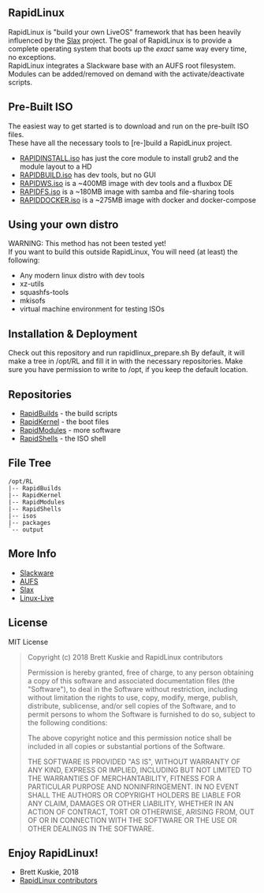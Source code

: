 ## RapidLinux
RapidLinux is "build your own LiveOS" framework that has been heavily influenced by the [Slax](http://www.slax.org/) project.
The goal of RapidLinux is to provide a complete operating system that boots up the *exact* same way every time, no exceptions. \
RapidLinux integrates a Slackware base with an AUFS root filesystem. \
Modules can be added/removed on demand with the activate/deactivate scripts.

## Pre-Built ISO
The easiest way to get started is to download and run on the pre-built ISO files. \
These have all the necessary tools to [re-]build a RapidLinux project.
* [RAPIDINSTALL.iso](http://rapidlinux.org/isos.html) has just the core module to install grub2 and the module layout to a HD
* [RAPIDBUILD.iso](http://rapidlinux.org/isos.html) has dev tools, but no GUI
* [RAPIDWS.iso](http://rapidlinux.org/isos.html) is a ~400MB image with dev tools and a fluxbox DE
* [RAPIDFS.iso](http://rapidlinux.org/isos.html) is a ~180MB image with samba and file-sharing tools
* [RAPIDDOCKER.iso](http://rapidlinux.org/isos.html) is a ~275MB image with docker and docker-compose

## Using your own distro
WARNING: This method has not been tested yet! \
If you want to build this outside RapidLinux, You will need (at least) the following:
* Any modern linux distro with dev tools
* xz-utils
* squashfs-tools
* mkisofs
* virtual machine environment for testing ISOs

## Installation & Deployment
Check out this repository and run rapidlinux_prepare.sh
By default, it will make a tree in /opt/RL and fill it in with the necessary repositories.
Make sure you have permission to write to /opt, if you keep the default location.

## Repositories
* [RapidBuilds](https://github.com/Fullaxx/RapidBuilds) - the build scripts
* [RapidKernel](https://github.com/Fullaxx/RapidKernel) - the boot files
* [RapidModules](https://github.com/Fullaxx/RapidModules) - more software
* [RapidShells](https://github.com/Fullaxx/RapidShells) - the ISO shell

## File Tree
```
/opt/RL
|-- RapidBuilds
|-- RapidKernel
|-- RapidModules
|-- RapidShells
|-- isos
|-- packages
`-- output
```

## More Info
* [Slackware](http://www.slackware.com/)
* [AUFS](http://aufs.sourceforge.net/)
* [Slax](http://www.slax.org/)
* [Linux-Live](https://www.linux-live.org/)

## License
MIT License
>  Copyright (c) 2018 Brett Kuskie and RapidLinux contributors
>
>  Permission is hereby granted, free of charge, to any person obtaining a copy
>  of this software and associated documentation files (the "Software"), to deal
>  in the Software without restriction, including without limitation the rights
>  to use, copy, modify, merge, publish, distribute, sublicense, and/or sell
>  copies of the Software, and to permit persons to whom the Software is
>  furnished to do so, subject to the following conditions:
>
>  The above copyright notice and this permission notice shall be included in
>  all copies or substantial portions of the Software.
>
>  THE SOFTWARE IS PROVIDED "AS IS", WITHOUT WARRANTY OF ANY KIND, EXPRESS OR
>  IMPLIED, INCLUDING BUT NOT LIMITED TO THE WARRANTIES OF MERCHANTABILITY,
>  FITNESS FOR A PARTICULAR PURPOSE AND NONINFRINGEMENT. IN NO EVENT SHALL THE
>  AUTHORS OR COPYRIGHT HOLDERS BE LIABLE FOR ANY CLAIM, DAMAGES OR OTHER
>  LIABILITY, WHETHER IN AN ACTION OF CONTRACT, TORT OR OTHERWISE, ARISING FROM,
>  OUT OF OR IN CONNECTION WITH THE SOFTWARE OR THE USE OR OTHER DEALINGS IN
>  THE SOFTWARE.

## Enjoy RapidLinux!
- Brett Kuskie, 2018
- [RapidLinux contributors](CONTRIBUTORS.md)
